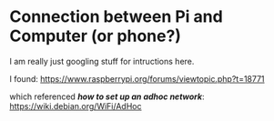 # Connection between Pi and Computer (or phone?)

I am really just googling stuff for intructions here.

I found: https://www.raspberrypi.org/forums/viewtopic.php?t=18771

which referenced ***how to set up an adhoc network***: https://wiki.debian.org/WiFi/AdHoc







